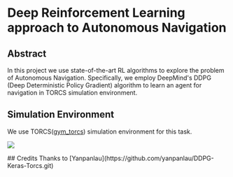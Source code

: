 # Deep Reinforcement Learning approach to Autonomous Navigation
## Abstract
In this project we use state-of-the-art RL algorithms to explore the problem of Autonomous Navigation. Specifically, we employ DeepMind's DDPG (Deep Deterministic Policy Gradient) algorithm to learn an agent for navigation in TORCS simulation environment.

## Simulation Environment
We use TORCS([gym_torcs](https://github.com/ugo-nama-kun/gym_torcs)) simulation environment for this task.  

![](fast.gif)

<!--
## Installation Dependencies:

* Python 2.7
* Keras 1.1.0
* Tensorflow r0.10
* [gym_torcs](https://github.com/ugo-nama-kun/gym_torcs)

## How to Run?

```
git clone https://github.com/bhanuvikasr/Deep-RL-TORCS.git
cd DDPG-Keras-Torcs
cp *.* ~/gym_torcs
cd ~/gym_torcs
python ddpg.py 
```

(Change the flag **train_indicator**=1 in ddpg.py if you want to train the network)
--!>  

## Credits
Thanks to [Yanpanlau](https://github.com/yanpanlau/DDPG-Keras-Torcs.git)
